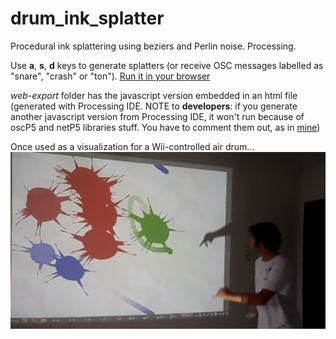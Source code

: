# drum_ink_splatter
Procedural ink splattering using beziers and Perlin noise. Processing.

Use **a**, **s**, **d** keys to generate splatters (or receive OSC messages labelled as "snare", "crash" or "ton"). [Run it in your browser](https://brizolara.github.io/drum_ink_splatter/)

*web-export* folder has the javascript version embedded in an html file (generated with Processing IDE. NOTE to **developers**: if you generate another javascript version from Processing IDE, it won't run because of oscP5 and netP5 libraries stuff. You have to comment them out, as in [mine](https://github.com/brizolara/drum_ink_splatter/blob/master/web-export/drum_ink_splatter.pde))

Once used as a visualization for a Wii-controlled air drum... 
![](https://github.com/brizolara/drum_ink_splatter/blob/master/air_drum_processing_pd.jpg)
